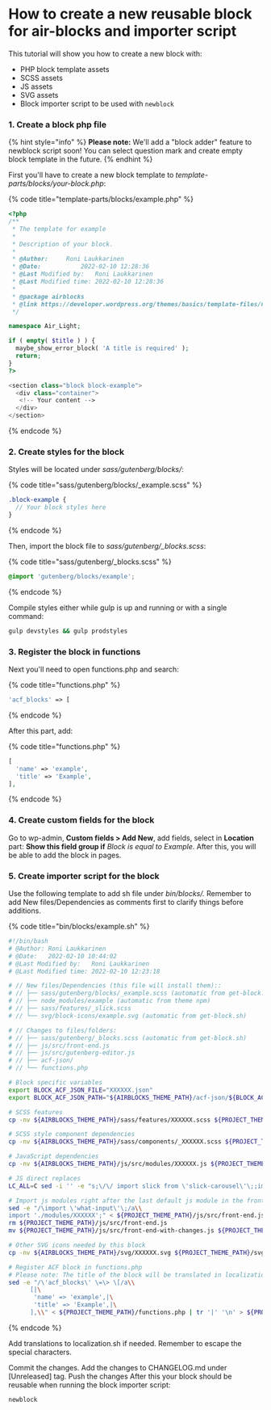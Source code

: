# How to create a new reusable block for air-blocks and importer script

This tutorial will show you how to create a new block with:

* PHP block template assets
* SCSS assets
* JS assets
* SVG assets
* Block importer script to be used with `newblock`

### 1. Create a block php file

{% hint style="info" %}
**Please note:** We'll add a "block adder" feature to newblock script soon! You can select question mark and create empty block template in the future.
{% endhint %}

First you'll have to create a new block template to _template-parts/blocks/your-block.php_:

{% code title="template-parts/blocks/example.php" %}
```php
<?php
/**
 * The template for example
 *
 * Description of your block.
 *
 * @Author:		Roni Laukkarinen
 * @Date:   		2022-02-10 12:28:36
 * @Last Modified by:   Roni Laukkarinen
 * @Last Modified time: 2022-02-10 12:28:36
 *
 * @package airblocks
 * @link https://developer.wordpress.org/themes/basics/template-files/#template-partials
 */

namespace Air_Light;

if ( empty( $title ) ) {
  maybe_show_error_block( 'A title is required' );
  return;
}
?>

<section class="block block-example">
  <div class="container">
   <!-- Your content -->
  </div>
</section>
```
{% endcode %}

### 2. Create styles for the block

Styles will be located under _sass/gutenberg/blocks/_:

{% code title="sass/gutenberg/blocks/_example.scss" %}
```scss
.block-example {
  // Your block styles here
}
```
{% endcode %}

Then, import the block file to _sass/gutenberg/\_blocks.scss_:

{% code title="sass/gutenberg/_blocks.scss" %}
```scss
@import 'gutenberg/blocks/example';
```
{% endcode %}

Compile styles either while gulp is up and running or with a single command:

```bash
gulp devstyles && gulp prodstyles
```

### 3. Register the block in functions

Next you'll need to open functions.php and search:

{% code title="functions.php" %}
```php
'acf_blocks' => [
```
{% endcode %}

After this part, add:

{% code title="functions.php" %}
```php
[
  'name' => 'example',
  'title' => 'Example',
],
```
{% endcode %}

### 4. Create custom fields for the block

Go to wp-admin, **Custom fields > Add New**, add fields, select in **Location** part: **Show this field group if** _Block_ _is equal to_ _Example_. After this, you will be able to add the block in pages.

### 5. Create importer script for the block

Use the following template to add sh file under _bin/blocks/._ Remember to add New files/Dependencies as comments first to clarify things before additions.

{% code title="bin/blocks/example.sh" %}
```bash
#!/bin/bash
# @Author: Roni Laukkarinen
# @Date:   2022-02-10 10:44:02
# @Last Modified by:   Roni Laukkarinen
# @Last Modified time: 2022-02-10 12:23:18

# // New files/Dependencies (this file will install them)::
# // ├── sass/gutenberg/blocks/_example.scss (automatic from get-block.sh)
# // ├── node_modules/example (automatic from theme npm)
# // ├── sass/features/_slick.scss
# // └── svg/block-icons/example.svg (automatic from get-block.sh)

# // Changes to files/folders:
# // ├── sass/gutenberg/_blocks.scss (automatic from get-block.sh)
# // ├── js/src/front-end.js
# // ├── js/src/gutenberg-editor.js
# // ├── acf-json/
# // └── functions.php

# Block specific variables
export BLOCK_ACF_JSON_FILE="XXXXXX.json"
export BLOCK_ACF_JSON_PATH="${AIRBLOCKS_THEME_PATH}/acf-json/${BLOCK_ACF_JSON_FILE}"

# SCSS features
cp -nv ${AIRBLOCKS_THEME_PATH}/sass/features/XXXXXX.scss ${PROJECT_THEME_PATH}/sass/features/

# SCSS style component dependencies
cp -nv ${AIRBLOCKS_THEME_PATH}/sass/components/_XXXXXX.scss ${PROJECT_THEME_PATH}/sass/components/

# JavaScript dependencies
cp -nv ${AIRBLOCKS_THEME_PATH}/js/src/modules/XXXXXX.js ${PROJECT_THEME_PATH}/js/src/modules/

# JS direct replaces
LC_ALL=C sed -i '' -e "s;\/\/ import slick from \'slick-carousel\'\;;import slick from \'slick-carousel\'\;;" ${PROJECT_THEME_PATH}/js/src/front-end.js

# Import js modules right after the last default js module in the front-end.js file
sed -e "/\import \'what-input\'\;/a\\
import './modules/XXXXXX';" < ${PROJECT_THEME_PATH}/js/src/front-end.js > ${PROJECT_THEME_PATH}/js/src/front-end-with-changes.js
rm ${PROJECT_THEME_PATH}/js/src/front-end.js
mv ${PROJECT_THEME_PATH}/js/src/front-end-with-changes.js ${PROJECT_THEME_PATH}/js/src/front-end.js

# Other SVG icons needed by this block
cp -nv ${AIRBLOCKS_THEME_PATH}/svg/XXXXXX.svg ${PROJECT_THEME_PATH}/svg/

# Register ACF block in functions.php
# Please note: The title of the block will be translated in localization.sh if en is selected
sed -e "/\'acf_blocks\' \=\> \[/a\\
      [|\
       'name' => 'example',|\
       'title' => 'Example',|\
      ],\\" < ${PROJECT_THEME_PATH}/functions.php | tr '|' '\n' > ${PROJECT_THEME_PATH}/tmpfile

```
{% endcode %}

Add translations to localization.sh if needed. Remember to escape the special characters.

Commit the changes. Add the changes to CHANGELOG.md under \[Unreleased] tag. Push the changes After this your block should be reusable when running the block importer script:

```bash
newblock
```
